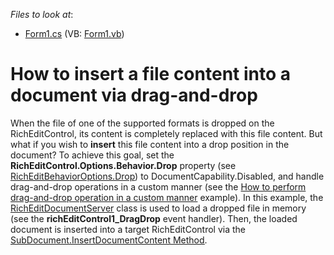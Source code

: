 <!-- default file list -->
*Files to look at*:

* [Form1.cs](./CS/Form1.cs) (VB: [Form1.vb](./VB/Form1.vb))
<!-- default file list end -->
# How to insert a file content into a document via drag-and-drop


<p>When the file of one of the supported formats is dropped on the RichEditControl, its content is completely replaced with this file content. But what if you wish to <strong>insert</strong> this file content into a drop position in the document? To achieve this goal, set the <strong>RichEditControl.Options.Behavior.Drop</strong> property (see <a href="https://docs.devexpress.com/OfficeFileAPI/DevExpress.XtraRichEdit.RichEditBehaviorOptions.Drop"><u>RichEditBehaviorOptions.Drop</u></a>) to DocumentCapability.Disabled, and handle drag-and-drop operations in a custom manner (see the <a href="https://supportcenter.devexpress.com/ticket/details/e2943/how-to-perform-drag-and-drop-operation-in-a-custom-manner">How to perform drag-and-drop operation in a custom manner</a> example). 
  In this example, the <a href="https://docs.devexpress.com/OfficeFileAPI/DevExpress.XtraRichEdit.RichEditDocumentServer"><u>RichEditDocumentServer</u></a> class is used to load a dropped file in memory (see the <strong>richEditControl1_DragDrop</strong> event handler). Then, the loaded document is inserted into a target RichEditControl via the <a href="https://docs.devexpress.com/OfficeFileAPI/devexpress.xtrarichedit.api.native.subdocument.insertdocumentcontent.overloads"><u>SubDocument.InsertDocumentContent Method</u></a>.</p>

<br/>


